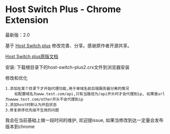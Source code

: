 # Host Switch Plus - Chrome Extension
最新版：2.0

基于 [Host Switch plus](https://github.com/Riant/chrome-host-switch) 修改完善、分享。感谢原作者开源共享。

[Host Switch plus原版文档](https://github.com/Riant/host-switch-plus/blob/master/README.md)

安装: 下载根目录下的host-switch-plus2.crx文件到浏览器安装

修改和优化

    1.添加在某个目录下才开始代理功能,用于单域名前后端服务器分离的情况
        如配置域名为www.test.com/api,只有当路径为/api开头时才会代理到ip, 如果是url为wwww.test.com/other开头不会代理到ip
    2.添加host时默认为开启状态
    3.修复排序优先级不生效的问题

我会在当前基础上做一段时间的维护, 欢迎提issue, 如果当修改到达一定量会发布版本到chrome


